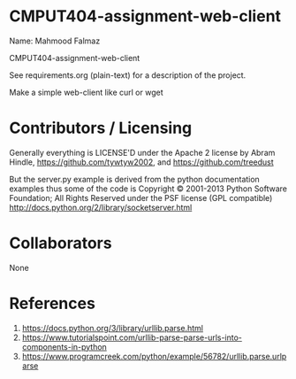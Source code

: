 CMPUT404-assignment-web-client
==============================
Name: Mahmood Falmaz

CMPUT404-assignment-web-client

See requirements.org (plain-text) for a description of the project.

Make a simple web-client like curl or wget

Contributors / Licensing
========================

Generally everything is LICENSE'D under the Apache 2 license by Abram Hindle, 
https://github.com/tywtyw2002, and https://github.com/treedust

But the server.py example is derived from the python documentation
examples thus some of the code is Copyright © 2001-2013 Python
Software Foundation; All Rights Reserved under the PSF license (GPL
compatible) http://docs.python.org/2/library/socketserver.html

Collaborators
========================
None 

References
========================
1. https://docs.python.org/3/library/urllib.parse.html
2. https://www.tutorialspoint.com/urllib-parse-parse-urls-into-components-in-python
3. https://www.programcreek.com/python/example/56782/urllib.parse.urlparse

